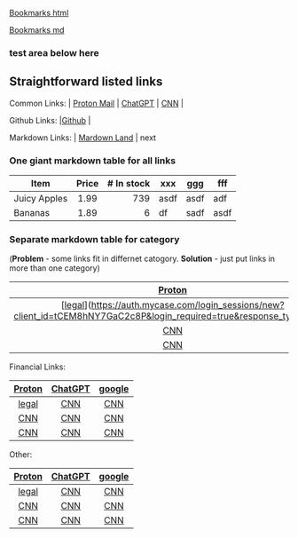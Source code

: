 
[Bookmarks html](https://rorycsmith.github.io/bookmarks.html)

[Bookmarks md](bookmarks.md)



### test area below here
## Straightforward listed links
Common Links:
| [Proton Mail](https://mail.proton.me/u/0/inbox)      | [ChatGPT](https://chat.openai.com)       | [CNN](https://www.cnn.com)      |

Github Links:
|[Github](github.com) | 

Markdown Links:
| [Mardown Land](https://markdown.land) | next

### One giant markdown table for all links

| Item         | Price | # In stock |  xxx  |  ggg  |  fff |
|--------------|:-----:|-----------:|-------|-------|------|
| Juicy Apples |  1.99 |        739 | asdf  |  asdf  | adf |
| Bananas      |  1.89 |          6 |   df   | sadf  | asdf|


### Separate markdown table for category 
(**Problem** - some links fit in differnet catogory.  **Solution** - just put links in more than one category)


| [Proton](https://mail.proton.me/u/0/inbox) | [ChatGPT](https://chat.openai.com)           |              [google](https://www.google.com/)       |
|:-----------------------------:|:---------------------:|:-----------------------------:|
| [[legal]()](https://auth.mycase.com/login_sessions/new?client_id=tCEM8hNY7GaC2c8P&login_required=true&response_type=code)     | [CNN](https://www.cnn.com) | [CNN](https://www.cnn.com) |
| [CNN](https://www.cnn.com)     | [CNN](https://www.cnn.com) | [CNN](https://www.cnn.com) |
| [CNN](https://www.cnn.com)     | [CNN](https://www.cnn.com) | [CNN](https://www.cnn.com) |



Financial Links:  

| [Proton](https://mail.proton.me/u/0/inbox) | [ChatGPT](https://chat.openai.com)           |              [google](https://www.google.com/)       |
|:-----------------------------:|:---------------------:|:-----------------------------:|
| [legal](https://auth.mycase.com/)     | [CNN](https://www.cnn.com) | [CNN](https://www.cnn.com) |
| [CNN](https://www.cnn.com)     | [CNN](https://www.cnn.com) | [CNN](https://www.cnn.com) |
| [CNN](https://www.cnn.com)     | [CNN](https://www.cnn.com) | [CNN](https://www.cnn.com) |


Other:

| [Proton](https://mail.proton.me/u/0/inbox) | [ChatGPT](https://chat.openai.com)           |              [google](https://www.google.com/)       |
|:-----------------------------:|:---------------------:|:-----------------------------:|
| [legal](https://auth.mycase.com)     | [CNN](https://www.cnn.com) | [CNN](https://www.cnn.com) |
| [CNN](https://www.cnn.com)     | [CNN](https://www.cnn.com) | [CNN](https://www.cnn.com) |
| [CNN](https://www.cnn.com)     | [CNN](https://www.cnn.com) | [CNN](https://www.cnn.com) |
